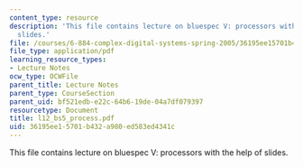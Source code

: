 ```yaml
---
content_type: resource
description: 'This file contains lecture on bluespec V: processors with the help of
  slides.'
file: /courses/6-884-complex-digital-systems-spring-2005/36195ee15701b432a980ed583ed4341c_l12_bs5_process.pdf
file_type: application/pdf
learning_resource_types:
- Lecture Notes
ocw_type: OCWFile
parent_title: Lecture Notes
parent_type: CourseSection
parent_uid: bf521edb-e22c-64b6-19de-04a7df079397
resourcetype: Document
title: l12_bs5_process.pdf
uid: 36195ee1-5701-b432-a980-ed583ed4341c
---
```

This file contains lecture on bluespec V: processors with the help of slides.

